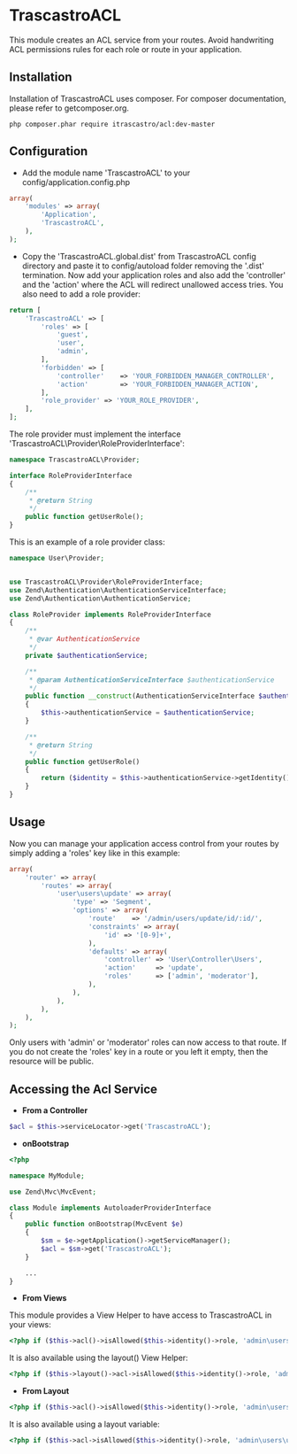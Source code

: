 TrascastroACL
=============

This module creates an ACL service from your routes. Avoid handwriting ACL permissions rules for each role or route in your application.

Installation
------------

Installation of TrascastroACL uses composer. For composer documentation, please refer to getcomposer.org.

    php composer.phar require itrascastro/acl:dev-master


Configuration
-------------

- Add the module name 'TrascastroACL' to your config/application.config.php

```php
array(
    'modules' => array(
        'Application',
        'TrascastroACL',
    ),
);
```

- Copy the 'TrascastroACL.global.dist' from TrascastroACL config directory and paste it to config/autoload folder removing the '.dist' termination. Now add your application roles and also add the 'controller' and the 'action' where the ACL will redirect unallowed access tries. You also need to add a role provider:

```php
return [
    'TrascastroACL' => [
        'roles' => [
            'guest',
            'user',
            'admin',
        ],
        'forbidden' => [
            'controller'    => 'YOUR_FORBIDDEN_MANAGER_CONTROLLER',
            'action'        => 'YOUR_FORBIDDEN_MANAGER_ACTION',
        ],
        'role_provider' => 'YOUR_ROLE_PROVIDER',
    ],
];
```

The role provider must implement the interface 'TrascastroACL\Provider\RoleProviderInterface':

```php
namespace TrascastroACL\Provider;

interface RoleProviderInterface 
{
    /**
     * @return String
     */
    public function getUserRole();
}
```

This is an example of a role provider class:

```php
namespace User\Provider;


use TrascastroACL\Provider\RoleProviderInterface;
use Zend\Authentication\AuthenticationServiceInterface;
use Zend\Authentication\AuthenticationService;

class RoleProvider implements RoleProviderInterface
{
    /**
     * @var AuthenticationService
     */
    private $authenticationService;

    /**
     * @param AuthenticationServiceInterface $authenticationService
     */
    public function __construct(AuthenticationServiceInterface $authenticationService)
    {
        $this->authenticationService = $authenticationService;
    }

    /**
     * @return String
     */
    public function getUserRole()
    {
        return ($identity = $this->authenticationService->getIdentity()) ? $identity->role : 'guest';
    }
}
```

Usage
-----

Now you can manage your application access control from your routes by simply adding a 'roles' key like in this example:

```php
array(
    'router' => array(
        'routes' => array(
            'user\users\update' => array(
                'type' => 'Segment',
                'options' => array(
                    'route'    => '/admin/users/update/id/:id/',
                    'constraints' => array(
                        'id' => '[0-9]+',
                    ),
                    'defaults' => array(
                        'controller' => 'User\Controller\Users',
                        'action'     => 'update',
                        'roles'      => ['admin', 'moderator'],
                    ),
                ),
            ),
        ),
    ),
);
```

Only users with 'admin' or 'moderator' roles can now access to that route. If you do not create the 'roles' key in a route or you left it empty, then the resource will be public.

Accessing the Acl Service
-------------------------

- **From a Controller**

```php
$acl = $this->serviceLocator->get('TrascastroACL');
```

- **onBootstrap**

```php
<?php

namespace MyModule;

use Zend\Mvc\MvcEvent;

class Module implements AutoloaderProviderInterface
{
    public function onBootstrap(MvcEvent $e)
    {
        $sm = $e->getApplication()->getServiceManager();
        $acl = $sm->get('TrascastroACL');
    }

    ...
}
```

- **From Views**

This module provides a View Helper to have access to TrascastroACL in your views:

```php
<?php if ($this->acl()->isAllowed($this->identity()->role, 'admin\users\update')): ?>
```

It is also available using the layout() View Helper:

```php
<?php if ($this->layout()->acl->isAllowed($this->identity()->role, 'admin\users\update')): ?>
```

- **From Layout**

```php
<?php if ($this->acl()->isAllowed($this->identity()->role, 'admin\users\update')): ?>
```

It is also available using a layout variable:

```php
<?php if ($this->acl->isAllowed($this->identity()->role, 'admin\users\update')): ?>
```
